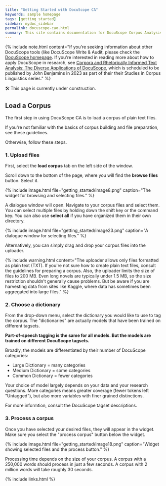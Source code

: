 ```yaml
---
title: "Getting Started with DocuScope CA"
keywords: sample homepage
tags: [getting_started]
sidebar: mydoc_sidebar
permalink: docuscope-cao.html
summary: This site contains documentation for DocuScope Corpus Analysis (or DocuScope CA), as well information for those using the docuscospacy Python package.
---
```


{% include note.html content="If you're seeking information about other DocuScope tools (like DocuScope Write & Audit, please check the <a alt='DocuScope homepage' href='https://www.cmu.edu/dietrich/english/research-and-publications/docuscope.html'>DocuScope homepage</a>. If you're interested in reading more about how to apply DocuScope in research, see <a href='https://benjamins.com/catalog/scl'>Corpora and Rhetorically Informed Text Analysis: The Diverse Applications of DocuScope</a>, which is scheduled to be published by John Benjamins in 2023 as part of their their Studies in Corpus Linguistics series." %}

<a>&#128736;</a> This page is currently under construction.

## Load a Corpus

The first step in using DocuScope CA is to load a corpus of plain text files.

If you're not familiar with the basics of corpus building and file preparation, see these guidelines.

Otherwise, follow these steps.

### 1. Upload files

First, select the **load corpus** tab on the left side of the window.

Scroll down to the bottom of the page, where you will find the **browse files** button. Select it.

{% include image.html file="getting_started/image8.png" caption="The widget for browsing and selecting files." %}

A dialogue window will open. Navigate to your corpus files and select them. You can select multiple files by holding down the shift key or the command key. You can also use **select all** if you have organized them in their own directory.

{% include image.html file="getting_started/image23.png" caption="A dialogue window for selecting files." %}

Alternatively, you can simply drag and drop your corpus files into the uploader.

{% include warning.html content="The uploader allows only files formatted as plain text (TXT). If you're not sure how to create plain text files, consult the guidelines for preparing a corpus. Also, the uploader limits the size of files to 200 MB. Even long novels are typically under 1.5 MB, so the size restriction shouldn't generally cause problems. But be aware if you are harvesting data from sites like Kaggle, where data has sometimes been aggregated into large files." %}

### 2. Choose a dictionary

From the drop-down menu, select the dictionary you would like to use to tag the corpus. The "dictionaries" are actually models that have been trained on different tagsets.

**Part-of-speech tagging is the same for all models. But the models are trained on different DocuScope tagsets.**

Broadly, the models are differentiated by their number of DocuScope categories:

* Large Dictionary = many categories
* Medium Dictionary = some categories
* Common Dictionary = fewer categories

Your choice of model largely depends on your data and your research questions. More categories means greater coverage (fewer tokens left "Untagged"), but also more variables with finer grained distinctions.

For more informtion, consult the DocuScope tagset descriptions.

### 3. Process a corpus

Once you have selected your desired files, they will appear in the widget. Make sure you select the "process corpus" button below the widget.

{% include image.html file="getting_started/image18.png" caption="Widget showing selected files and the process button." %}

Processing time depends on the size of your corpus. A corpus with a 250,000 words should process in just a few seconds. A corpus with 2 million words will take roughly 30 seconds.


{% include links.html %}
